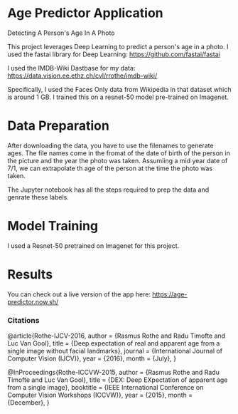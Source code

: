 # Age Predictor Application
Detecting A Person's Age In A Photo 

This project leverages Deep Learning to predict a person's age in a photo. I used the fastai library for Deep Learning: https://github.com/fastai/fastai

I used the IMDB-Wiki Dastbase for my data: https://data.vision.ee.ethz.ch/cvl/rrothe/imdb-wiki/

Specifically, I used the Faces Only data from Wikipedia in that dataset which is around 1 GB. I trained this on a resnet-50 model pre-trained on Imagenet.

# Data Preparation

After downloading the data, you have to use the filenames to generate ages. The file names come in the fromat of the date of birth of the person in the picture and the year the photo was taken. Assumiing a mid year date of 7/1, we can extrapolate th age of the person at the time the photo was taken.

The Jupyter notebook has all the steps required to prep the data and genrate these labels.

# Model Training

I used a Resnet-50 pretrained on Imagenet for this project.

# Results

You can check out a live version of the app here: https://age-predictor.now.sh/




### Citations

@article{Rothe-IJCV-2016,
  author = {Rasmus Rothe and Radu Timofte and Luc Van Gool},
  title = {Deep expectation of real and apparent age from a single image without facial landmarks},
  journal = {International Journal of Computer Vision (IJCV)},
  year = {2016},
  month = {July},
}

@InProceedings{Rothe-ICCVW-2015,
  author = {Rasmus Rothe and Radu Timofte and Luc Van Gool},
  title = {DEX: Deep EXpectation of apparent age from a single image},
  booktitle = {IEEE International Conference on Computer Vision Workshops (ICCVW)},
  year = {2015},
  month = {December},
}





